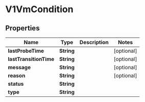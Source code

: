 # V1VmCondition

## Properties
Name | Type | Description | Notes
------------ | ------------- | ------------- | -------------
**lastProbeTime** | **String** |  |  [optional]
**lastTransitionTime** | **String** |  |  [optional]
**message** | **String** |  |  [optional]
**reason** | **String** |  |  [optional]
**status** | **String** |  | 
**type** | **String** |  | 

